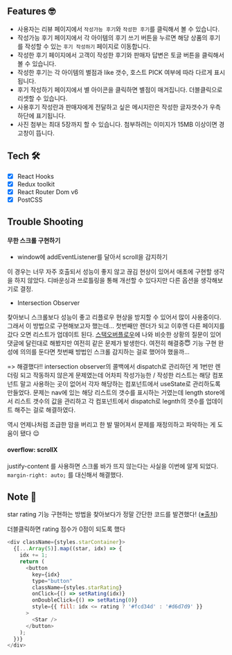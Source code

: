 ## Features 🤓

- 사용자는 리뷰 페이지에서 `작성가능 후기`와 `작성한 후기`를 클릭해서 볼 수 있습니다.
- 작성가능 후기 페이지에서 각 아이템의 후기 쓰기 버튼을 누르면 해당 상품의 후기를 작성할 수 있는 `후기 작성하기` 페이지로 이동합니다.
- 작성한 후기 페이지에서 고객이 작성한 후기와 판매자 답변은 토글 버튼을 클릭해서 볼 수 있습니다.
- 작성한 후기는 각 아이템의 별점과 like 갯수, 호스트 PICK 여부에 따라 다르게 표시됩니다.
- 후기 작성하기 페이지에서 별 아이콘을 클릭하면 별점이 매겨집니다. 더블클릭으로 리셋할 수 있습니다.
- 사용후기 작성란과 판매자에게 전달하고 싶은 메시지란은 작성한 글자갯수가 우측 하단에 표기됩니다.
- 사진 첨부는 최대 5장까지 할 수 있습니다. 첨부하려는 이미지가 15MB 이상이면 경고창이 뜹니다.

## Tech 🛠

- [x] React Hooks
- [x] Redux toolkit
- [x] React Router Dom v6
- [x] PostCSS

## Trouble Shooting

#### 무한 스크롤 구현하기

- window에 addEventListener를 달아서 scroll을 감지하기

이 경우는 너무 자주 호출되서 성능이 좋지 않고 끊김 현상이 있어서 애초에 구현할 생각을 하지 않았다. 디바운싱과 쓰로틀링을 통해 개선할 수 있다지만 다른 옵션을 생각해보기로 결정.

- Intersection Observer

찾아보니 스크롤보다 성능이 좋고 리플로우 현상을 방지할 수 있어서 많이 사용중이다. 그래서 이 방법으로 구현해보고자 했는데... 첫번째만 렌더가 되고 이후엔 다른 페이지를 갔다 오면 리스트가 업데이트 된다. [스택오버플로우](https://stackoverflow.com/questions/65806186/intersectionobserver-inside-useeffect-works-only-once)에 나와 비슷한 상황의 질문이 있어 댓글에 달린대로 해봤지만 여전히 같은 문제가 발생한다. 여전히 해결중😇 기능 구현 완성에 의의를 둔다면 첫번째 방법인 스크롤 감지하는 걸로 했어야 했을까...

=> 해결했다!! intersection observer의 콜백에서 dispatch로 관리하던 게 1번만 렌더링 되고 작동하지 않은게 문제였는데 어차피 작성가능한 / 작성한 리스트는 해당 컴포넌트 말고 사용하는 곳이 없어서 각자 해당하는 컴포넌트에서 useState로 관리하도록 만들었다. 문제는 nav에 있는 해당 리스트의 갯수를 표시하는 거였는데 length store에서 리스트 갯수의 값을 관리하고 각 컴포넌트에서 dispatch로 legnth의 갯수를 업데이트 해주는 걸로 해결하였다.

역시 언제나처럼 조급한 맘을 버리고 한 발 떨어져서 문제를 재정의하고 파악하는 게 도움이 됐다 😌

#### overflow: scrollX

justify-content 를 사용하면 스크롤 바가 뜨지 않는다는 사실을 이번에 알게 되었다. `margin-right: auto;` 를 대신해서 해결했다.

## Note 📝

star rating 기능 구현하는 방법을 찾아보다가 정말 간단한 코드를 발견했다! ([※출처](https://dev.to/michaelburrows/create-a-custom-react-star-rating-component-5o6))

더블클릭하면 rating 점수가 0점이 되도록 했다

```js
<div className={styles.starContainer}>
  {[...Array(5)].map((star, idx) => {
    idx += 1;
    return (
      <button
        key={idx}
        type="button"
        className={styles.starRating}
        onClick={() => setRating(idx)}
        onDoubleClick={() => setRating(0)}
        style={{ fill: idx <= rating ? '#fcd34d' : '#d6d7d9' }}
      >
        <Star />
      </button>
    );
  })}
</div>
```
